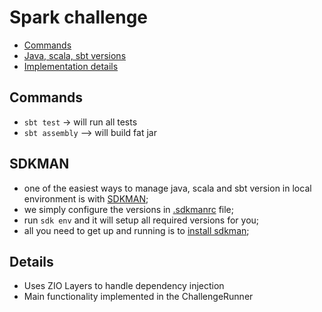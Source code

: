 # Spark challenge
- [Commands](#commands)
- [Java, scala, sbt versions](#sdkman)
- [Implementation details](#details)

## Commands
* ```sbt test``` -> will run all tests
* ```sbt assembly``` --> will build fat jar

## SDKMAN
* one of the easiest ways to manage java, scala and sbt version in local environment is with [SDKMAN](https://sdkman.io/);
* we simply configure the versions in [.sdkmanrc](.sdkmanrc) file;
* run `sdk env` and it will setup all required versions for you;
* all you need to get up and running is to [install sdkman](https://sdkman.io/install);

## Details
* Uses ZIO Layers to handle dependency injection
* Main functionality implemented in the ChallengeRunner